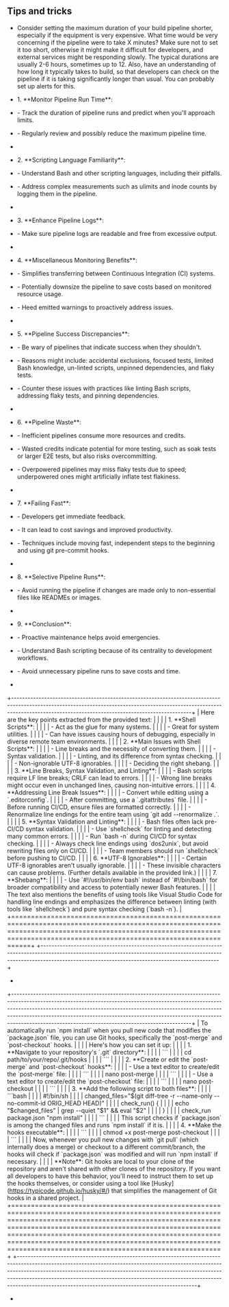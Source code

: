 ﻿## Tips and tricks

-   Consider setting the maximum duration of your build pipeline shorter, especially if the equipment is very expensive. What time would be very concerning if the pipeline were to take X minutes? Make sure not to set it too short, otherwise it might make it difficult for developers, and external services might be responding slowly. The typical durations are usually 2-6 hours, sometimes up to 12. Also, have an understanding of how long it typically takes to build, so that developers can check on the pipeline if it is taking significantly longer than usual. You can probably set up alerts for this.

-   1\. \*\*Monitor Pipeline Run Time\*\*:

-   \- Track the duration of pipeline runs and predict when you\'ll approach limits.

-   \- Regularly review and possibly reduce the maximum pipeline time.

-   

-   2\. \*\*Scripting Language Familiarity\*\*:

-   \- Understand Bash and other scripting languages, including their pitfalls.

-   \- Address complex measurements such as ulimits and inode counts by logging them in the pipeline.

-   

-   3\. \*\*Enhance Pipeline Logs\*\*:

-   \- Make sure pipeline logs are readable and free from excessive output.

-   

-   4\. \*\*Miscellaneous Monitoring Benefits\*\*:

-   \- Simplifies transferring between Continuous Integration (CI) systems.

-   \- Potentially downsize the pipeline to save costs based on monitored resource usage.

-   \- Heed emitted warnings to proactively address issues.

-   

-   5\. \*\*Pipeline Success Discrepancies\*\*:

-   \- Be wary of pipelines that indicate success when they shouldn\'t.

-   \- Reasons might include: accidental exclusions, focused tests, limited Bash knowledge, un-linted scripts, unpinned dependencies, and flaky tests.

-   \- Counter these issues with practices like linting Bash scripts, addressing flaky tests, and pinning dependencies.

-   

-   6\. \*\*Pipeline Waste\*\*:

-   \- Inefficient pipelines consume more resources and credits.

-   \- Wasted credits indicate potential for more testing, such as soak tests or larger E2E tests, but also risks overcommitting.

-   \- Overpowered pipelines may miss flaky tests due to speed; underpowered ones might artificially inflate test flakiness.

-   

-   7\. \*\*Failing Fast\*\*:

-   \- Developers get immediate feedback.

-   \- It can lead to cost savings and improved productivity.

-   \- Techniques include moving fast, independent steps to the beginning and using git pre-commit hooks.

-   

-   8\. \*\*Selective Pipeline Runs\*\*:

-   \- Avoid running the pipeline if changes are made only to non-essential files like READMEs or images.

-   

-   9\. \*\*Conclusion\*\*:

-   \- Proactive maintenance helps avoid emergencies.

-   \- Understand Bash scripting because of its centrality to development workflows.

-   \- Avoid unnecessary pipeline runs to save costs and time.

-   

+-----------------------------------------------------------------------------------------------------------------------------------------------------------------------------------------------------------------------------+
| Here are the key points extracted from the provided text:                                                                                                                                                                   |
|                                                                                                                                                                                                                             |
| 1\. \*\*Shell Scripts\*\*:                                                                                                                                                                                                  |
|                                                                                                                                                                                                                             |
| \- Act as the glue for many systems.                                                                                                                                                                                        |
|                                                                                                                                                                                                                             |
| \- Great for system utilities.                                                                                                                                                                                              |
|                                                                                                                                                                                                                             |
| \- Can have issues causing hours of debugging, especially in diverse remote team environments.                                                                                                                              |
|                                                                                                                                                                                                                             |
| 2\. \*\*Main Issues with Shell Scripts\*\*:                                                                                                                                                                                 |
|                                                                                                                                                                                                                             |
| \- Line breaks and the necessity of converting them.                                                                                                                                                                        |
|                                                                                                                                                                                                                             |
| \- Syntax validation.                                                                                                                                                                                                       |
|                                                                                                                                                                                                                             |
| \- Linting, and its difference from syntax checking.                                                                                                                                                                        |
|                                                                                                                                                                                                                             |
| \- Non-ignorable UTF-8 ignorables.                                                                                                                                                                                          |
|                                                                                                                                                                                                                             |
| \- Deciding the right shebang.                                                                                                                                                                                              |
|                                                                                                                                                                                                                             |
| 3\. \*\*Line Breaks, Syntax Validation, and Linting\*\*:                                                                                                                                                                    |
|                                                                                                                                                                                                                             |
| \- Bash scripts require LF line breaks; CRLF can lead to errors.                                                                                                                                                            |
|                                                                                                                                                                                                                             |
| \- Wrong line breaks might occur even in unchanged lines, causing non-intuitive errors.                                                                                                                                     |
|                                                                                                                                                                                                                             |
| 4\. \*\*Addressing Line Break Issues\*\*:                                                                                                                                                                                   |
|                                                                                                                                                                                                                             |
| \- Convert while editing using a \`.editorconfig\`.                                                                                                                                                                         |
|                                                                                                                                                                                                                             |
| \- After committing, use a \`.gitattributes\` file.                                                                                                                                                                         |
|                                                                                                                                                                                                                             |
| \- Before running CI/CD, ensure files are formatted correctly.                                                                                                                                                              |
|                                                                                                                                                                                                                             |
| \- Renormalize line endings for the entire team using \`git add \--renormalize .\`.                                                                                                                                         |
|                                                                                                                                                                                                                             |
| 5\. \*\*Syntax Validation and Linting\*\*:                                                                                                                                                                                  |
|                                                                                                                                                                                                                             |
| \- Bash files often lack pre-CI/CD syntax validation.                                                                                                                                                                       |
|                                                                                                                                                                                                                             |
| \- Use \`shellcheck\` for linting and detecting many common errors.                                                                                                                                                         |
|                                                                                                                                                                                                                             |
| \- Run \`bash -n\` during CI/CD for syntax checking.                                                                                                                                                                        |
|                                                                                                                                                                                                                             |
| \- Always check line endings using \`dos2unix\`, but avoid rewriting files only on CI/CD.                                                                                                                                   |
|                                                                                                                                                                                                                             |
| \- Team members should run \`shellcheck\` before pushing to CI/CD.                                                                                                                                                          |
|                                                                                                                                                                                                                             |
| 6\. \*\*UTF-8 Ignorables\*\*:                                                                                                                                                                                               |
|                                                                                                                                                                                                                             |
| \- Certain UTF-8 ignorables aren\'t usually ignorable.                                                                                                                                                                      |
|                                                                                                                                                                                                                             |
| \- These invisible characters can cause problems. (Further details available in the provided link.)                                                                                                                         |
|                                                                                                                                                                                                                             |
| 7\. \*\*Shebang\*\*:                                                                                                                                                                                                        |
|                                                                                                                                                                                                                             |
| \- Use \`#!/usr/bin/env bash\` instead of \`#!/bin/bash\` for broader compatibility and access to potentially newer Bash features.                                                                                          |
|                                                                                                                                                                                                                             |
| The text also mentions the benefits of using tools like Visual Studio Code for handling line endings and emphasizes the difference between linting (with tools like \`shellcheck\`) and pure syntax checking (\`bash -n\`). |
+=============================================================================================================================================================================================================================+
+-----------------------------------------------------------------------------------------------------------------------------------------------------------------------------------------------------------------------------+

-   

+-----------------------------------------------------------------------------------------------------------------------------------------------------------------------------------------------------------------------------------------------------------------------------------------------------------------------------------------------------------------------------------------+
| To automatically run \`npm install\` when you pull new code that modifies the \`package.json\` file, you can use Git hooks, specifically the \`post-merge\` and \`post-checkout\` hooks.                                                                                                                                                                                                |
|                                                                                                                                                                                                                                                                                                                                                                                         |
| Here\'s how you can set it up:                                                                                                                                                                                                                                                                                                                                                          |
|                                                                                                                                                                                                                                                                                                                                                                                         |
| 1\. \*\*Navigate to your repository\'s \`.git\` directory\*\*:                                                                                                                                                                                                                                                                                                                          |
|                                                                                                                                                                                                                                                                                                                                                                                         |
| \`\`\`                                                                                                                                                                                                                                                                                                                                                                                  |
|                                                                                                                                                                                                                                                                                                                                                                                         |
| cd path/to/your/repo/.git/hooks                                                                                                                                                                                                                                                                                                                                                         |
|                                                                                                                                                                                                                                                                                                                                                                                         |
| \`\`\`                                                                                                                                                                                                                                                                                                                                                                                  |
|                                                                                                                                                                                                                                                                                                                                                                                         |
| 2\. \*\*Create or edit the \`post-merge\` and \`post-checkout\` hooks\*\*:                                                                                                                                                                                                                                                                                                              |
|                                                                                                                                                                                                                                                                                                                                                                                         |
| \- Use a text editor to create/edit the \`post-merge\` file:                                                                                                                                                                                                                                                                                                                            |
|                                                                                                                                                                                                                                                                                                                                                                                         |
| \`\`\`                                                                                                                                                                                                                                                                                                                                                                                  |
|                                                                                                                                                                                                                                                                                                                                                                                         |
| nano post-merge                                                                                                                                                                                                                                                                                                                                                                         |
|                                                                                                                                                                                                                                                                                                                                                                                         |
| \`\`\`                                                                                                                                                                                                                                                                                                                                                                                  |
|                                                                                                                                                                                                                                                                                                                                                                                         |
| \- Use a text editor to create/edit the \`post-checkout\` file:                                                                                                                                                                                                                                                                                                                         |
|                                                                                                                                                                                                                                                                                                                                                                                         |
| \`\`\`                                                                                                                                                                                                                                                                                                                                                                                  |
|                                                                                                                                                                                                                                                                                                                                                                                         |
| nano post-checkout                                                                                                                                                                                                                                                                                                                                                                      |
|                                                                                                                                                                                                                                                                                                                                                                                         |
| \`\`\`                                                                                                                                                                                                                                                                                                                                                                                  |
|                                                                                                                                                                                                                                                                                                                                                                                         |
| 3\. \*\*Add the following script to both files\*\*:                                                                                                                                                                                                                                                                                                                                     |
|                                                                                                                                                                                                                                                                                                                                                                                         |
| \`\`\`bash                                                                                                                                                                                                                                                                                                                                                                              |
|                                                                                                                                                                                                                                                                                                                                                                                         |
| #!/bin/sh                                                                                                                                                                                                                                                                                                                                                                               |
|                                                                                                                                                                                                                                                                                                                                                                                         |
| changed_files=\"\$(git diff-tree -r \--name-only \--no-commit-id ORIG_HEAD HEAD)\"                                                                                                                                                                                                                                                                                                      |
|                                                                                                                                                                                                                                                                                                                                                                                         |
| check_run() {                                                                                                                                                                                                                                                                                                                                                                           |
|                                                                                                                                                                                                                                                                                                                                                                                         |
| echo \"\$changed_files\" \| grep \--quiet \"\$1\" && eval \"\$2\"                                                                                                                                                                                                                                                                                                                       |
|                                                                                                                                                                                                                                                                                                                                                                                         |
| }                                                                                                                                                                                                                                                                                                                                                                                       |
|                                                                                                                                                                                                                                                                                                                                                                                         |
| check_run package.json \"npm install\"                                                                                                                                                                                                                                                                                                                                                  |
|                                                                                                                                                                                                                                                                                                                                                                                         |
| \`\`\`                                                                                                                                                                                                                                                                                                                                                                                  |
|                                                                                                                                                                                                                                                                                                                                                                                         |
| This script checks if \`package.json\` is among the changed files and runs \`npm install\` if it is.                                                                                                                                                                                                                                                                                    |
|                                                                                                                                                                                                                                                                                                                                                                                         |
| 4\. \*\*Make the hooks executable\*\*:                                                                                                                                                                                                                                                                                                                                                  |
|                                                                                                                                                                                                                                                                                                                                                                                         |
| \`\`\`                                                                                                                                                                                                                                                                                                                                                                                  |
|                                                                                                                                                                                                                                                                                                                                                                                         |
| chmod +x post-merge post-checkout                                                                                                                                                                                                                                                                                                                                                       |
|                                                                                                                                                                                                                                                                                                                                                                                         |
| \`\`\`                                                                                                                                                                                                                                                                                                                                                                                  |
|                                                                                                                                                                                                                                                                                                                                                                                         |
| Now, whenever you pull new changes with \`git pull\` (which internally does a merge) or checkout to a different commit/branch, the hooks will check if \`package.json\` was modified and will run \`npm install\` if necessary.                                                                                                                                                         |
|                                                                                                                                                                                                                                                                                                                                                                                         |
| \*\*Note\*\*: Git hooks are local to your clone of the repository and aren\'t shared with other clones of the repository. If you want all developers to have this behavior, you\'ll need to instruct them to set up the hooks themselves, or consider using a tool like \[Husky\](https://typicode.github.io/husky/#/) that simplifies the management of Git hooks in a shared project. |
+=========================================================================================================================================================================================================================================================================================================================================================================================+
+-----------------------------------------------------------------------------------------------------------------------------------------------------------------------------------------------------------------------------------------------------------------------------------------------------------------------------------------------------------------------------------------+

-   


